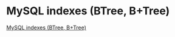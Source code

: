 # MySQL indexes (BTree, B+Tree)
[MySQL indexes (BTree, B+Tree)](https://aiwithcloud.com/2022/09/16/mysql_indexes_btree_btree/)